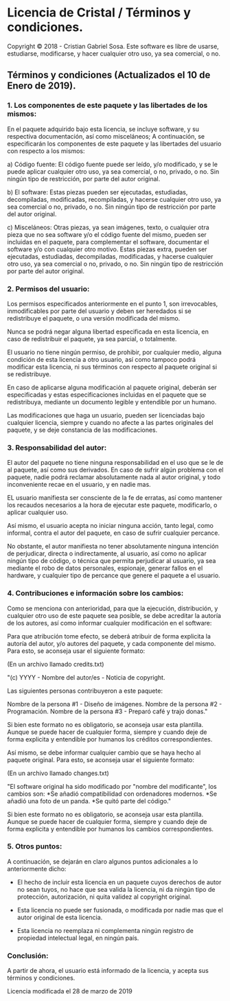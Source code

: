 # Licencia de Cristal / Términos y condiciones.

Copyright © 2018 - Cristian Gabriel Sosa.
Este software es libre de usarse, estudiarse, modificarse, y hacer cualquier otro uso, ya sea comercial, o no. 

## Términos y condiciones (Actualizados el 10 de Enero de 2019).
### 1. Los componentes de este paquete y las libertades de los mismos:

En el paquete adquirido bajo esta licencia, se incluye software, y su respectiva documentación, así como misceláneos; 
A continuación, se especificarán los componentes de este paquete y las libertades del usuario con respecto a los mismos:

a) Código fuente:
El código fuente puede ser leído, y/o modificado, y se le puede aplicar cualquier otro uso, 
ya sea comercial, o no, privado, o no. Sin ningún tipo de restricción, por parte del autor original.

b) El software:
Estas piezas pueden ser ejecutadas, estudiadas, decompiladas, modificadas, recompiladas, y hacerse cualquier otro uso,
ya sea comercial o no, privado, o no. Sin ningún tipo de restricción por parte del autor original.

c) Misceláneos:
Otras piezas, ya sean imágenes, texto, o cualquier otra pieza que no sea software y/o el código fuente del mismo, pueden ser
incluidas en el paquete, para complementar el software, documentar el software y/o con cualquier otro motivo.
Estas piezas extra, pueden ser ejecutadas, estudiadas, decompiladas, modificadas, y hacerse cualquier otro uso, ya sea
comercial o no, privado, o no. Sin ningún tipo de restricción por parte del autor original.

### 2. Permisos del usuario:
Los permisos especificados anteriormente en el punto 1, son irrevocables, inmodificables por parte del usuario y 
deben ser heredados si se redistribuye el paquete, o una versión modificada del mismo.

Nunca se podrá negar alguna libertad especificada en esta licencia, en caso de redistribuir el paquete, ya sea parcial, o
totalmente.

El usuario no tiene ningún permiso, de prohibir, por cualquier medio, alguna condición de esta licencia a otro usuario,
así como tampoco podrá modificar esta licencia, ni sus términos con respecto al paquete original si se redistribuye.

En caso de aplicarse alguna modificación al paquete original, deberán ser especificadas y estas especificaciones incluidas
en el paquete que se redistribuya, mediante un documento legible y entendible por un humano.

Las modificaciones que haga un usuario, pueden ser licenciadas bajo cualquier licencia, siempre y cuando no afecte a 
las partes originales del paquete, y se deje constancia de las modificaciones.

### 3. Responsabilidad del autor:
El autor del paquete no tiene ninguna responsabilidad en el uso que se le de al paquete, así como sus derivados.
En caso de sufrir algún problema con el paquete, nadie podrá reclamar absolutamente nada al autor original, y
todo inconveniente recae en el usuario, y en nadie mas.

EL usuario manifiesta ser consciente de la fe de erratas, así como mantener los recaudos necesarios a la hora de ejecutar
este paquete, modificarlo, o aplicar cualquier uso.

Así mismo, el usuario acepta no iniciar ninguna acción, tanto legal, como informal, contra el autor del paquete,
en caso de sufrir cualquier percance.

No obstante, el autor manifiesta no tener absolutamente ninguna intención de perjudicar, directa o indirectamente,
al usuario, así como no aplicar ningún tipo de código, o técnica que permita perjudicar al usuario, ya sea mediante
el robo de datos personales, espionaje, generar fallos en el hardware, y cualquier tipo de percance que genere el
paquete a el usuario.

### 4. Contribuciones e información sobre los cambios:
Como se menciona con anterioridad, para que la ejecución, distribución, y cualquier otro uso de este paquete sea posible, 
se debe acreditar la autoría de los autores, así como informar cualquier modificación en el software:

Para que atribución tome efecto, se deberá atribuir de forma explicita la autoría del autor, y/o autores del paquete,
y cada componente del mismo. Para esto, se aconseja usar el siguiente formato:

(En un archivo llamado credits.txt)

"(c) YYYY - Nombre del autor/es - Noticia de copyright.

Las siguientes personas contribuyeron a este paquete:

Nombre de la persona #1 - Diseño de imágenes.
Nombre de la persona #2 - Programación.
Nombre de la persona #3 - Preparó café y trajo donas."

Si bien este formato no es obligatorio, se aconseja usar esta plantilla. Aunque se puede hacer de cualquier forma, 
siempre y cuando deje de forma explicita y entendible por humanos los créditos correspondientes.

Así mismo, se debe informar cualquier cambio que se haya hecho al paquete original. 
Para esto, se aconseja usar el siguiente formato:

(En un archivo llamado changes.txt)

"El software original ha sido modificado por "nombre del modificante", los cambios son:
*Se añadió compatibilidad con ordenadores modernos.
*Se añadió una foto de un panda.
*Se quitó parte del código."

Si bien este formato no es obligatorio, se aconseja usar esta plantilla. Aunque se puede hacer de cualquier forma,
siempre y cuando deje de forma explicita y entendible por humanos los cambios correspondientes.

### 5. Otros puntos:
A continuación, se dejarán en claro algunos puntos adicionales a lo anteriormente dicho:

* El hecho de incluir esta licencia en un paquete cuyos derechos de autor no sean tuyos, 
no hace que sea valida la licencia, ni da ningún tipo de protección, autorización, ni quita validez al
copyright original.

* Esta licencia no puede ser fusionada, o modificada por nadie mas que el autor original de esta licencia.

* Esta licencia no reemplaza ni complementa ningún registro de propiedad intelectual legal, en ningún país.

### Conclusión:

A partir de ahora, el usuario está informado de la licencia, y acepta sus términos y condiciones.

Licencia modificada el 28 de marzo de 2019
